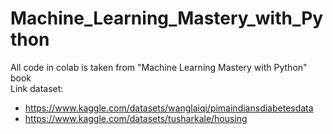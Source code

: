# Machine_Learning_Mastery_with_Python
All code in colab is taken from "Machine Learning Mastery with Python" book<br>
Link dataset: 
+ https://www.kaggle.com/datasets/wanglaiqi/pimaindiansdiabetesdata
+ https://www.kaggle.com/datasets/tusharkale/housing
